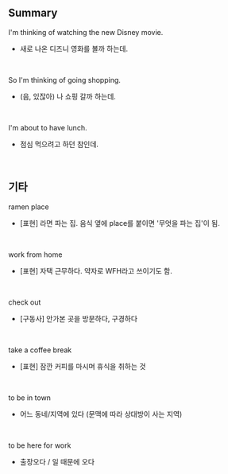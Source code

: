 ## Summary

I'm thinking of watching the new Disney movie.
- 새로 나온 디즈니 영화를 볼까 하는데.

<br>

So I'm thinking of going shopping.
- (음, 있잖아) 나 쇼핑 갈까 하는데.

<br>

I'm about to have lunch.
- 점심 먹으려고 하던 참인데.

<br>

## 기타

ramen place
- [표현] 라면 파는 집. 음식 옆에 place를 붙이면 '무엇을 파는 집'이 됨.

<br>

work from home
- [표현] 자택 근무하다. 약자로 WFH라고 쓰이기도 함.

<br>

check out
- [구동사] 안가본 곳을 방문하다, 구경하다

<br>

take a coffee break
- [표현] 잠깐 커피를 마시며 휴식을 취하는 것

<br>

to be in town
- 어느 동네/지역에 있다 (문맥에 따라 상대방이 사는 지역)

<br>

to be here for work
- 출장오다 / 일 때문에 오다
